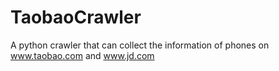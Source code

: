 # TaobaoCrawler
A python crawler that can collect the information of phones on www.taobao.com and www.jd.com
